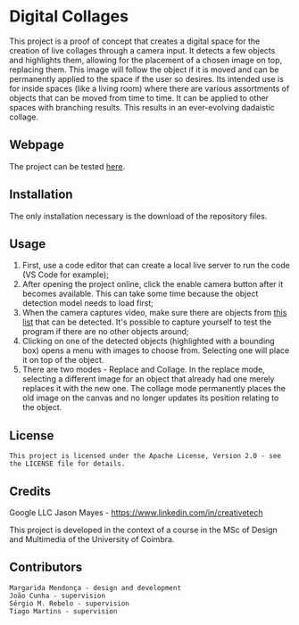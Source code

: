 # Digital Collages #

This project is a proof of concept that creates a digital space for the creation of live collages through a camera input. It detects a few objects and highlights them, allowing for the placement of a chosen image on top, replacing them. This image will follow the object if it is moved and can be permanently applied to the space if the user so desires. Its intended use is for inside spaces (like a living room) where there are various assortments of objects that can be moved from time to time. It can be applied to other spaces with branching results. This results in an ever-evolving dadaistic collage.

## Webpage ##

The project can be tested [here](https://nara-me.github.io/DigitalCollages/).

## Installation ##

The only installation necessary is the download of the repository files.

## Usage ##

1. First, use a code editor that can create a local live server to run the code (VS Code for example);
2. After opening the project online, click the enable camera button after it becomes available. This can take some time because the object detection model needs to load first;
3. When the camera captures video, make sure there are objects from [this list]([https://pages.github.com/](https://github.com/ultralytics/ultralytics/blob/main/ultralytics/cfg/datasets/coco.yaml)) that can be detected. It's possible to capture yourself to test the program if there are no other objects around;
4. Clicking on one of the detected objects (highlighted with a bounding box) opens a menu with images to choose from. Selecting one will place it on top of the object.
5. There are two modes - Replace and Collage. In the replace mode, selecting a different image for an object that already had one merely replaces it with the new one. The collage mode permanently places the old image on the canvas and no longer updates its position relating to the object. 

## License ##

    This project is licensed under the Apache License, Version 2.0 - see the LICENSE file for details.

## Credits ##

Google LLC
Jason Mayes - https://www.linkedin.com/in/creativetech

This project is developed in the context of a course in the MSc of Design and Multimedia of the University of Coimbra.

## Contributors ##

    Margarida Mendonça - design and development
    João Cunha - supervision
    Sérgio M. Rebelo - supervision
    Tiago Martins - supervision
